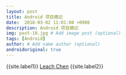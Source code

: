 ```yaml
---
layout: post
title: Android 项目摘记
date:  2018-03-02 11:01:00 +0900
description: Android 项目摘记
img: post-10.jpg # Add image post (optional)
tags: [Android]
author: # Add name author (optional)
androidoriginal: true
---
```


{{site.label1}} <a href="https://leach-chen.github.io/" target="\_blank">Leach Chen</a> {{site.label2}}
